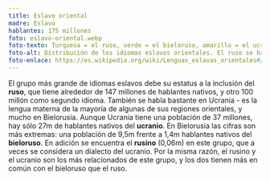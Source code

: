 ```yaml
---
title: Eslavo oriental
madre: Eslavo
hablantes: 175 millones
foto: eslavo-oriental.webp
foto-texto: Turquesa = el ruso, verde = el bieloruso, amarillo = el ucraniano, naranja-rojo = el rusino.
foto-alt: Distribución de los idiomas eslavos orientales. El ruso se habla en Rusia, Crimea y mucho del este y el sur de Ucrania, una franja (Transnistria) en el este de Moldavia, la mayoría de Bielorusia, también en el este, y en algunas partes de Letonia y Estonia. El ucraniano se habla en Ucrania, más en el oeste, y el bieoloruso parcialmente en el este de Bieolrusia. El rusino se habla un poco entre las fronteras de Ucrania, Hungría y Polonia, y un poquísimo en Bosnia y Herzegovina.
foto-enlace: https://es.wikipedia.org/wiki/Lenguas_eslavas_orientales#/media/Archivo:Lenguas_eslavas_orientales.PNG
---
```


El grupo más grande de idiomas eslavos debe su estatus a la inclusión del **ruso**, que tiene alrededor de 147 millones de hablantes nativos, y otro 100 millón como segundo idioma. También se habla bastante en Ucrania - es la lengua materna de la mayoría de algunas de sus regiones orientales, y mucho en Bielorusia. Aunque Ucrania tiene una población de 37 millones, hay sólo 27m de hablantes nativos del **ucranio**. En Bielorusia las cifras son más extremas: una población de 9,5m frente a 1,4m hablantes nativos del **bieloruso**. En adición se encuentra el **rusino** (0,06m) en este grupo, que a veces se considera un dialecto del ucranio. Por la misma razón, el rusino y el ucranio son los más relacionados de este grupo, y los dos tienen más en común con el bieloruso que el ruso.